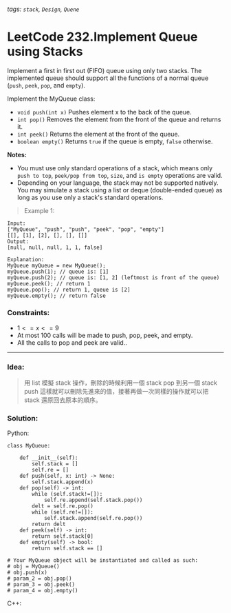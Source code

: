 ###### tags: `stack`, `Design`, `Quene`

# LeetCode 232.Implement Queue using Stacks


Implement a first in first out (FIFO) queue using only two stacks. The implemented queue should support all the functions of a normal queue (```push```, ```peek```, ```pop```, and ```empty```).

Implement the MyQueue class:

- ```void push(int x)``` Pushes element x to the back of the queue.
- ```int pop()``` Removes the element from the front of the queue and returns it.
- ```int peek()``` Returns the element at the front of the queue.
- ```boolean empty()``` Returns ```true``` if the queue is empty, ```false``` otherwise.  



**Notes:**
- You must use only standard operations of a stack, which means only ```push to top```, ```peek/pop from top```, ```size```, and ```is empty``` operations are valid.
- Depending on your language, the stack may not be supported natively. You may simulate a stack using a list or deque (double-ended queue) as long as you use only a stack's standard operations.

>Example 1:
```
Input:
["MyQueue", "push", "push", "peek", "pop", "empty"]
[[], [1], [2], [], [], []]
Output:
[null, null, null, 1, 1, false]

Explanation:
MyQueue myQueue = new MyQueue();
myQueue.push(1); // queue is: [1]
myQueue.push(2); // queue is: [1, 2] (leftmost is front of the queue)
myQueue.peek(); // return 1
myQueue.pop(); // return 1, queue is [2]
myQueue.empty(); // return false
```


 

### Constraints:

- $1 <= x <= 9$
- At most 100 calls will be made to push, pop, peek, and empty.
- All the calls to pop and peek are valid..
---
### Idea:
>用 list 模擬 stack 操作，刪除的時候利用一個 stack pop 到另一個 stack push 這樣就可以刪除先進來的值，接著再做一次同樣的操作就可以把 stack 還原回去原本的順序。
### Solution:

Python:
```python=
class MyQueue:

    def __init__(self):
        self.stack = []
        self.re = []
    def push(self, x: int) -> None:
        self.stack.append(x)
    def pop(self) -> int:
        while (self.stack!=[]):
            self.re.append(self.stack.pop())
        delt = self.re.pop()
        while (self.re!=[]):
            self.stack.append(self.re.pop())
        return delt
    def peek(self) -> int:
        return self.stack[0]
    def empty(self) -> bool:
        return self.stack == []

# Your MyQueue object will be instantiated and called as such:
# obj = MyQueue()
# obj.push(x)
# param_2 = obj.pop()
# param_3 = obj.peek()
# param_4 = obj.empty()
```

C++:
```cpp=
```